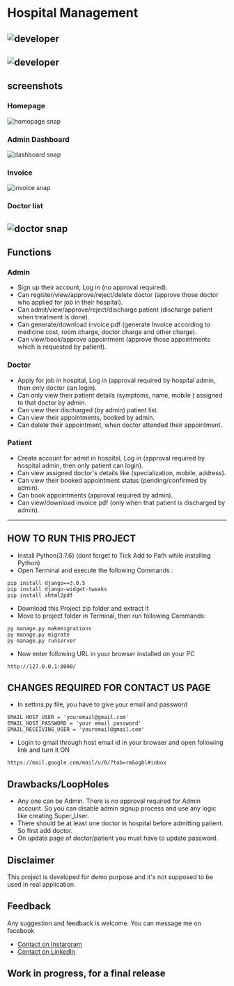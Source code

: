# Hospital Management
![developer](https://img.shields.io/badge/Developed%20By%20%3A-Knoph%20A.-red)
---
![developer](https://github.com/Knoph1)
---
## screenshots
### Homepage
![homepage snap](https://github.com/sumitkumar1503/hospitalmanagement/blob/master/static/screenshots/homepage.png?raw=true)
### Admin Dashboard
![dashboard snap](https://github.com/sumitkumar1503/hospitalmanagement/blob/master/static/screenshots/admin_dashboard.png?raw=true)
### Invoice
![invoice snap](https://github.com/sumitkumar1503/hospitalmanagement/blob/master/static/screenshots/invoice.png?raw=true)
### Doctor list
![doctor snap](https://github.com/sumitkumar1503/hospitalmanagement/blob/master/static/screenshots/admin_doctor.png?raw=true)
---
## Functions
### Admin
- Sign up their account, Log in (no approval required).
- Can register/view/approve/reject/delete doctor (approve those doctor who applied for job in their hospital).
- Can admit/view/approve/reject/discharge patient (discharge patient when treatment is done).
- Can generate/download invoice pdf (generate Invoice according to medicine cost, room charge, doctor charge and other charge).
- Can view/book/approve appointment (approve those appointments which is requested by patient).

### Doctor
- Apply for job in hospital, Log in (approval required by hospital admin, then only doctor can login).
- Can only view their patient details (symptoms, name, mobile ) assigned to that doctor by admin.
- Can view their discharged (by admin) patient list.
- Can view their appointments, booked by admin.
- Can delete their appointment, when doctor attended their appointment.

### Patient
- Create account for admit in hospital, Log in (approval required by hospital admin, then only patient can login).
- Can view assigned doctor's details like (specialization, mobile, address).
- Can view their booked appointment status (pending/confirmed by admin).
- Can book appointments (approval required by admin).
- Can view/download invoice pdf (only when that patient is discharged by admin).

---

## HOW TO RUN THIS PROJECT
- Install Python(3.7.6) (dont forget to Tick Add to Path while installing Python)
- Open Terminal and execute the following Commands :
```
pip install django==3.0.5
pip install django-widget-tweaks
pip install xhtml2pdf
```
- Download this Project zip folder and extract it
- Move to project folder in Terminal, then run following Commands:
```
py manage.py makemigrations
py manage.py migrate
py manage.py runserver
```
- Now enter following URL in your browser installed on your PC
```
http://127.0.0.1:8000/
```

## CHANGES REQUIRED FOR CONTACT US PAGE
- In settins.py file, you have to give your email and password
```
EMAIL_HOST_USER = 'youremail@gmail.com'
EMAIL_HOST_PASSWORD = 'your email password'
EMAIL_RECEIVING_USER = 'youremail@gmail.com'
```
- Login to gmail through host email id in your browser and open following link and turn it ON
```
https://mail.google.com/mail/u/0/?tab=rm&ogbl#inbox
```
## Drawbacks/LoopHoles
- Any one can be Admin. There is no approval required for Admin account. So you can disable admin signup process and use any logic like creating Super_User.
- There should be at least one doctor in hospital before admitting patient. So first add doctor.
- On update page of doctor/patient you must have to update password.

## Disclaimer
This project is developed for demo purpose and it's not supposed to be used in real application.

## Feedback
Any suggestion and feedback is welcome. You can message me on facebook
- [Contact on Instargram](https://www.instagram.com/knoph_ol_a)
- [Contact on LinkedIn](https://www.linkedin.com/in/knoph-ayieko-83464918a)

## Work in progress, for a final release
